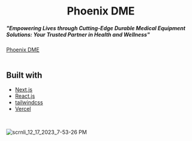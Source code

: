 <div>
    <h1 align="center">Phoenix DME</h1>
    <h5>"Empowering Lives through Cutting-Edge Durable Medical Equipment Solutions: Your Trusted Partner in Health and Wellness"</h5>
</div>

<div>
  <a href="https://phoenix-dme.vercel.app">Phoenix DME</a>
</div>
<br/>

## Built with

- [Next.js](https://nextjs.org)
- [React.js](https://react.dev)
- [tailwindcss](https://tailwindcss.com)
- [Vercel](https://vercel.com?utm_source=envshare)

<br/>

![scrnli_12_17_2023_7-53-26 PM](https://github.com/samuel-ma/phoenix/assets/82509653/fc5e5e01-7f62-4143-8da6-91b544157532)
